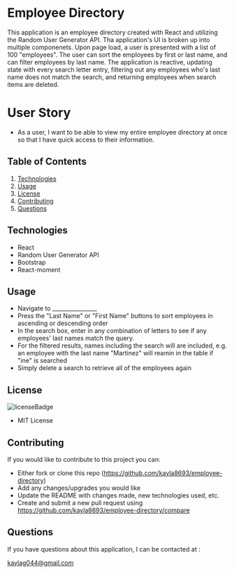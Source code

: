 # Employee Directory
This application is an employee directory created with React and utilizing the Random User Generator API. Tha application's UI is broken up into multiple componenets. Upon page load, a user is presented with a list of 100 "employees". The user can sort the employees by first or last name, and can filter employees by last name. The application is reactive, updating state with every search letter entry, filtering out any employees who's last name does not match the search, and returning employees when search items are deleted.

# User Story

* As a user, I want to be able to view my entire employee directory at once so that I have quick access to their information.

## Table of Contents
1. [Technologies](#technologies)
2. [Usage](#usage)
3. [License](#license)
4. [Contributing](#contributing)
5. [Questions](#questions)

## Technologies
<p id="technologies"></p>

- React
- Random User Generator API
- Bootstrap
- React-moment

## Usage
<p id='usage'></p>

- Navigate to ________________
- Press the "Last Name" or "First Name" buttons to sort employees in ascending or descending order
- In the search box, enter in any combination of letters to see if any employees' last names match the query. 
- For the filtered results, names including the search will are included, e.g. an employee with the last name "Martinez" will reamin in the table if "ine" is searched
- Simply delete a search to retrieve all of the employees again

## License
<p id='license'></p>

<img alt='licenseBadge' src='https://img.shields.io/badge/License-MIT License-BLUE'>
  
- MIT License

## Contributing
<p id='contributing'></p>

If you would like to contribute to this project you can:

- Either fork or clone this repo (https://github.com/kayla8693/employee-directory)
- Add any changes/upgrades you would like
- Update the README with changes made, new technologies used, etc.
- Create and submit a new pull request using https://github.com/kayla8693/employee-directory/compare

## Questions
<p id='questions'></p>

If you have questions about this application, I can be contacted at :
  
kaylag044@gmail.com

